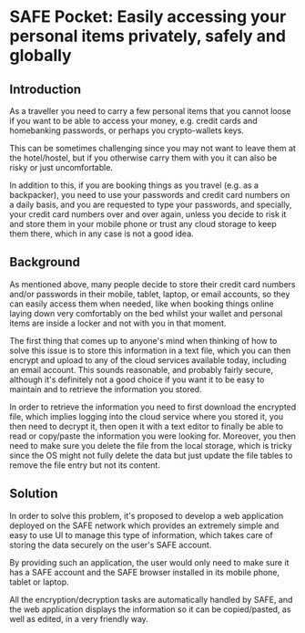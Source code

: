 # SAFE Pocket: Easily accessing your personal items privately, safely and globally

## Introduction
As a traveller you need to carry a few personal items that you cannot loose if you want to be able to access your money, e.g. credit cards and homebanking passwords, or perhaps you crypto-wallets keys.

This can be sometimes challenging since you may not want to leave them at the hotel/hostel, but if you otherwise carry them with you it can also be risky or just uncomfortable.

In addition to this, if you are booking things as you travel (e.g. as a backpacker), you need to use your passwords and credit card numbers on a daily basis, and you are requested to type your passwords, and specially, your credit card numbers over and over again, unless you decide to risk it and store them in your mobile phone or trust any cloud storage to keep them there, which in any case is not a good idea.

## Background
As mentioned above, many people decide to store their credit card numbers and/or passwords in their mobile, tablet, laptop, or email accounts, so they can easily access them when needed, like when booking things online laying down very comfortably on the bed whilst your wallet and personal items are inside a locker and not with you in that moment.

The first thing that comes up to anyone's mind when thinking of how to solve this issue is to store this information in a text file, which you can then encrypt and upload to any of the cloud services available today, including an email account. This sounds reasonable, and probably fairly secure, although it's definitely not a good choice if you want it to be easy to maintain and to retrieve the information you stored.

In order to retrieve the information you need to first download the encrypted file, which implies logging into the cloud service where you stored it, you then need to decrypt it, then open it with a text editor to finally be able to read or copy/paste the information you were looking for. Moreover, you then need to make sure you delete the file from the local storage, which is tricky since the OS might not fully delete the data but just update the file tables to remove the file entry but not its content.

## Solution
In order to solve this problem, it's proposed to develop a web application deployed on the SAFE network which provides an extremely simple and easy to use UI to manage this type of information, which takes care of storing the data securely on the user's SAFE account.

By providing such an application, the user would only need to make sure it has a SAFE account and the SAFE browser installed in its mobile phone, tablet or laptop.

All the encryption/decryption tasks are automatically handled by SAFE, and the web application displays the information so it can be copied/pasted, as well as edited, in a very friendly way.
